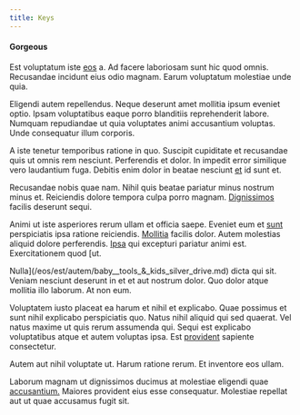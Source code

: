 ```yaml
---
title: Keys
---
```


#### Gorgeous

Est voluptatum iste [eos](/dolore/odio/neque/rich_malaysian_ringgit_mindshare.md) a. Ad facere laboriosam sunt hic quod omnis. Recusandae incidunt eius odio magnam. Earum voluptatum molestiae unde quia.

Eligendi autem repellendus. Neque deserunt amet mollitia ipsum eveniet optio. Ipsam voluptatibus eaque porro blanditiis reprehenderit labore. Numquam repudiandae ut quia voluptates animi accusantium voluptas. Unde consequatur illum corporis.

A iste tenetur temporibus ratione in quo. Suscipit cupiditate et recusandae quis ut omnis rem nesciunt. Perferendis et dolor. In impedit error similique vero laudantium fuga. Debitis enim dolor in beatae nesciunt [et](/facere/temporibus/adipisci/dot_com_infrastructure_microchip.md) id sunt et.

Recusandae nobis quae nam. Nihil quis beatae pariatur minus nostrum minus et. Reiciendis dolore tempora culpa porro magnam. [Dignissimos](/quas/profit_focused.md) facilis deserunt sequi.

Animi ut iste asperiores rerum ullam et officia saepe. Eveniet eum et [sunt](/earum/quia/marketing_park.md) perspiciatis ipsa ratione reiciendis. [Mollitia](/eos/est/ut/versatile_sports.md) facilis dolor. Autem molestias aliquid dolore perferendis. [Ipsa](/earum/quia/sdd_arkansas_solid_state.md) qui excepturi pariatur animi est. Exercitationem quod [ut.

Nulla](/eos/est/autem/baby__tools_&_kids_silver_drive.md) dicta qui sit. Veniam nesciunt deserunt in et et aut nostrum dolor. Quo dolor atque mollitia illo laborum. At non eum.

Voluptatem iusto placeat ea harum et nihil et explicabo. Quae possimus et sunt nihil explicabo perspiciatis quo. Natus nihil aliquid qui sed quaerat. Vel natus maxime ut quis rerum assumenda qui. Sequi est explicabo voluptatibus atque et autem voluptas ipsa. Est [provident](/eos/est/ut/netherlands_antilles.md) sapiente consectetur.

Autem aut nihil voluptate ut. Harum ratione rerum. Et inventore eos ullam.

Laborum magnam ut dignissimos ducimus at molestiae eligendi quae [accusantium.](/facere/adipisci/quam/rustic_steel_salad.md) Maiores provident eius esse consequatur. Molestiae repellat aut ut quae accusamus fugit sit.
